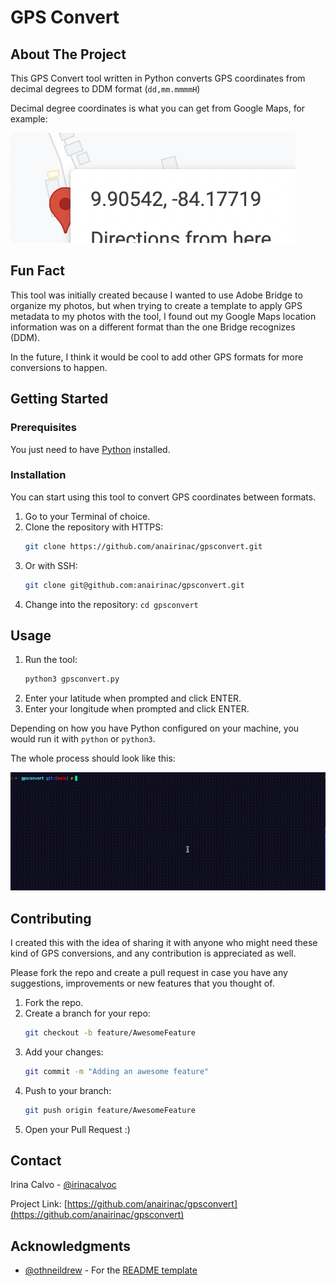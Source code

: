 # GPS Convert

<!-- ABOUT THE PROJECT -->
## About The Project

This GPS Convert tool written in Python converts GPS coordinates from decimal degrees to DDM format (`dd,mm.mmmmH`)

Decimal degree coordinates is what you can get from Google Maps, for example: 

![alt text](https://github.com/anairinac/gpsconvert/blob/main/images/decimaldegrees.png?raw=true)

## Fun Fact

This tool was initially created because I wanted to use Adobe Bridge to organize my photos, but when trying to create a template to apply GPS metadata to my photos with the tool, I found out my Google Maps location information was on a different format than the one Bridge recognizes (DDM).

In the future, I think it would be cool to add other GPS formats for more conversions to happen.


<!-- GETTING STARTED -->
## Getting Started

### Prerequisites

You just need to have [Python](https://www.python.org/) installed.


### Installation

You can start using this tool to convert GPS coordinates between formats.

1. Go to your Terminal of choice.
2. Clone the repository with HTTPS:
   ```sh
   git clone https://github.com/anairinac/gpsconvert.git
   ```
3. Or with SSH:
    ```sh
    git clone git@github.com:anairinac/gpsconvert.git
    ```
4. Change into the repository: `cd gpsconvert`


<!-- USAGE EXAMPLES -->
## Usage

1. Run the tool: 
    ```sh
    python3 gpsconvert.py
    ```
2. Enter your latitude when prompted and click ENTER.
3. Enter your longitude when prompted and click ENTER.

Depending on how you have Python configured on your machine, you would run it with `python` or `python3`.


The whole process should look like this:

![](https://github.com/anairinac/gpsconvert/blob/main/images/gpsconvert.gif)


<!-- CONTRIBUTING -->
## Contributing

I created this with the idea of sharing it with anyone who might need these kind of GPS conversions, and any contribution is appreciated as well.

Please fork the repo and create a pull request in case you have any suggestions, improvements or new features that you thought of. 

1. Fork the repo.
2. Create a branch for your repo: 
    ```sh
    git checkout -b feature/AwesomeFeature
    ```
3. Add your changes: 
    ```sh
    git commit -m "Adding an awesome feature"
    ```
4. Push to your branch: 
    ```sh
    git push origin feature/AwesomeFeature
    ```
5. Open your Pull Request :)


<!-- CONTACT -->
## Contact

Irina Calvo - [@irinacalvoc](https://twitter.com/irinacalvoc)

Project Link: [https://github.com/anairinac/gpsconvert](https://github.com/anairinac/gpsconvert)


<!-- ACKNOWLEDGMENTS -->
## Acknowledgments

* [@othneildrew](https://github.com/othneildrew) - For the [README template](https://github.com/othneildrew/Best-README-Template)
